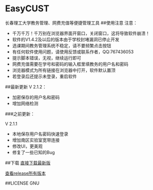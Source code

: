 # EasyCUST
长春理工大学教务管理、网费充值等便捷管理工具
##使用注意
注意：

* 千万千万！千万别在浏览器界面开窗口，关闭窗口，这将导致软件崩溃！
* 软件的V1.4.2及以后的版本由于学校封堵漏洞已停止开发
* 选课期间教务管理系统不稳定，请不要频繁点击按钮
* 有任何软件使用问题，请使用反馈或联系作者，QQ:767436053
* 提示脚本错误，无视，继续运行即可
* 网费充值需要在学号和密码的输入框里填教务的用户名和密码
* 浏览器模式为所有链接在浏览器中打开，软件默认置顶
* 若登录后还提示未登录，重启软件

##最新更新
V 2.1.2：

* 加密保存的用户名和密码
* 增加网络检测

###之前更新：

V 2.1.1

* 本地保存用户名密码快速登录
* 增加南区实验室宽带连接
* 修改UI，更美观
* 修复了一些已知的Bug

##下载
[直接下载最新版](https://github.com/TheGreatFireWall/EasyCUST/releases/download/v2.1.2-beta/CUST.zip)

[查看release所有版本](https://github.com/TheGreatFireWall/EasyCUST/releases)

##LICENSE
GNU
